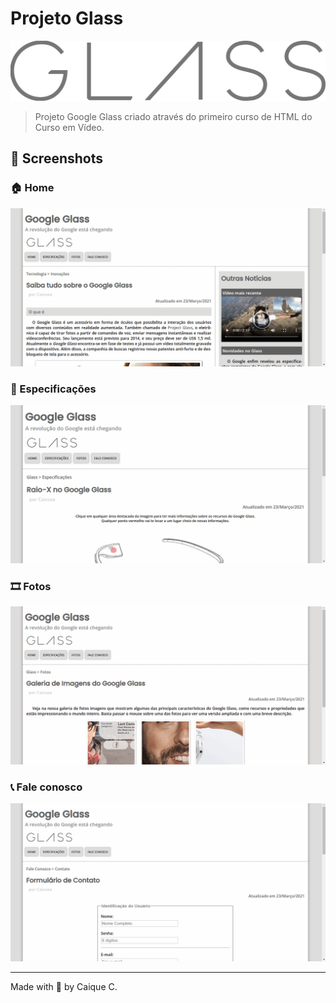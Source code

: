# Projeto Glass

![](./.github/glass-logo.png)

> Projeto Google Glass criado através do primeiro curso de HTML do Curso em Vídeo.

## :camera_flash: Screenshots

### 🏠 Home

![](./.github/homepage.gif)

### :page_with_curl: Especificações

![](./.github/specs.gif)

### :film_strip: Fotos

![](./.github/photos.gif)

### :telephone_receiver: Fale conosco

![](./.github/forms.gif)

---

Made with 🤍 by Caique C.
